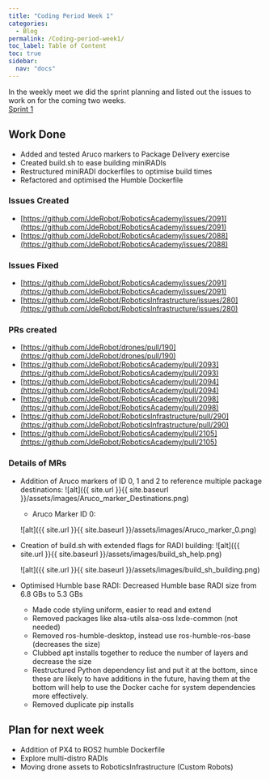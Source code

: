 ```yaml
---
title: "Coding Period Week 1"
categories:
  - Blog
permalink: /Coding-period-week1/
toc_label: Table of Content
toc: true
sidebar:
  nav: "docs"
---
```


In the weekly meet we did the sprint planning and listed out the issues to work on for the coming two weeks.\
[Sprint 1](https://github.com/orgs/JdeRobot/projects/2/views/1)
## Work Done
* Added and tested Aruco markers to Package Delivery exercise
* Created build.sh to ease building miniRADIs
* Restructured miniRADI dockerfiles to optimise build times
* Refactored and optimised the Humble Dockerfile

### Issues Created
* [https://github.com/JdeRobot/RoboticsAcademy/issues/2091](https://github.com/JdeRobot/RoboticsAcademy/issues/2091)
* [https://github.com/JdeRobot/RoboticsAcademy/issues/2088](https://github.com/JdeRobot/RoboticsAcademy/issues/2088)


### Issues Fixed
* [https://github.com/JdeRobot/RoboticsAcademy/issues/2091](https://github.com/JdeRobot/RoboticsAcademy/issues/2091)
* [https://github.com/JdeRobot/RoboticsInfrastructure/issues/280](https://github.com/JdeRobot/RoboticsInfrastructure/issues/280)

### PRs created
* [https://github.com/JdeRobot/drones/pull/190](https://github.com/JdeRobot/drones/pull/190)
* [https://github.com/JdeRobot/RoboticsAcademy/pull/2093](https://github.com/JdeRobot/RoboticsAcademy/pull/2093)
* [https://github.com/JdeRobot/RoboticsAcademy/pull/2094](https://github.com/JdeRobot/RoboticsAcademy/pull/2094)
* [https://github.com/JdeRobot/RoboticsAcademy/pull/2098](https://github.com/JdeRobot/RoboticsAcademy/pull/2098)
* [https://github.com/JdeRobot/RoboticsInfrastructure/pull/290](https://github.com/JdeRobot/RoboticsInfrastructure/pull/290)
* [https://github.com/JdeRobot/RoboticsAcademy/pull/2105](https://github.com/JdeRobot/RoboticsAcademy/pull/2105)

### Details of MRs
* Addition of Aruco markers of ID 0, 1 and 2 to reference multiple package destinations:
  ![alt]({{ site.url }}{{ site.baseurl }}/assets/images/Aruco_marker_Destinations.png)
  * Aruco Marker ID 0:

  ![alt]({{ site.url }}{{ site.baseurl }}/assets/images/Aruco_marker_0.png)

* Creation of build.sh with extended flags for RADI building:
  ![alt]({{ site.url }}{{ site.baseurl }}/assets/images/build_sh_help.png)

  ![alt]({{ site.url }}{{ site.baseurl }}/assets/images/build_sh_building.png)

* Optimised Humble base RADI: Decreased Humble base RADI size from 6.8 GBs to 5.3 GBs
  * Made code styling uniform, easier to read and extend
  * Removed packages like alsa-utils alsa-oss lxde-common (not needed)
  * Removed ros-humble-desktop, instead use ros-humble-ros-base (decreases the size)
  * Clubbed apt installs together to reduce the number of layers and decrease the size
  * Restructured Python dependency list and put it at the bottom, since these are likely to have additions in the future, having them at the bottom will help to use the Docker cache for system dependencies more effectively.
  * Removed duplicate pip installs

## Plan for next week

* Addition of PX4 to ROS2 humble Dockerfile
* Explore multi-distro RADIs
* Moving drone assets to RoboticsInfrastructure (Custom Robots)